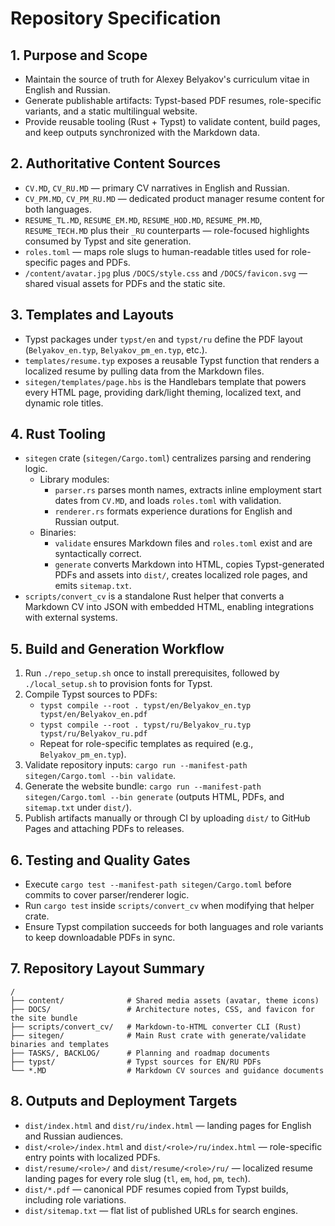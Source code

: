 # Repository Specification

## 1. Purpose and Scope
- Maintain the source of truth for Alexey Belyakov's curriculum vitae in English and Russian.
- Generate publishable artifacts: Typst-based PDF resumes, role-specific variants, and a static multilingual website.
- Provide reusable tooling (Rust + Typst) to validate content, build pages, and keep outputs synchronized with the Markdown data.

## 2. Authoritative Content Sources
- `CV.MD`, `CV_RU.MD` — primary CV narratives in English and Russian.
- `CV_PM.MD`, `CV_PM_RU.MD` — dedicated product manager resume content for both languages.
- `RESUME_TL.MD`, `RESUME_EM.MD`, `RESUME_HOD.MD`, `RESUME_PM.MD`, `RESUME_TECH.MD` plus their `_RU` counterparts — role-focused highlights consumed by Typst and site generation.
- `roles.toml` — maps role slugs to human-readable titles used for role-specific pages and PDFs.
- `/content/avatar.jpg` plus `/DOCS/style.css` and `/DOCS/favicon.svg` — shared visual assets for PDFs and the static site.

## 3. Templates and Layouts
- Typst packages under `typst/en` and `typst/ru` define the PDF layout (`Belyakov_en.typ`, `Belyakov_pm_en.typ`, etc.).
- `templates/resume.typ` exposes a reusable Typst function that renders a localized resume by pulling data from the Markdown files.
- `sitegen/templates/page.hbs` is the Handlebars template that powers every HTML page, providing dark/light theming, localized text, and dynamic role titles.

## 4. Rust Tooling
- `sitegen` crate (`sitegen/Cargo.toml`) centralizes parsing and rendering logic.
  - Library modules:
    - `parser.rs` parses month names, extracts inline employment start dates from `CV.MD`, and loads `roles.toml` with validation.
    - `renderer.rs` formats experience durations for English and Russian output.
  - Binaries:
    - `validate` ensures Markdown files and `roles.toml` exist and are syntactically correct.
    - `generate` converts Markdown into HTML, copies Typst-generated PDFs and assets into `dist/`, creates localized role pages, and emits `sitemap.txt`.
- `scripts/convert_cv` is a standalone Rust helper that converts a Markdown CV into JSON with embedded HTML, enabling integrations with external systems.

## 5. Build and Generation Workflow
1. Run `./repo_setup.sh` once to install prerequisites, followed by `./local_setup.sh` to provision fonts for Typst.
2. Compile Typst sources to PDFs:
   - `typst compile --root . typst/en/Belyakov_en.typ typst/en/Belyakov_en.pdf`
   - `typst compile --root . typst/ru/Belyakov_ru.typ typst/ru/Belyakov_ru.pdf`
   - Repeat for role-specific templates as required (e.g., `Belyakov_pm_en.typ`).
3. Validate repository inputs: `cargo run --manifest-path sitegen/Cargo.toml --bin validate`.
4. Generate the website bundle: `cargo run --manifest-path sitegen/Cargo.toml --bin generate` (outputs HTML, PDFs, and `sitemap.txt` under `dist/`).
5. Publish artifacts manually or through CI by uploading `dist/` to GitHub Pages and attaching PDFs to releases.

## 6. Testing and Quality Gates
- Execute `cargo test --manifest-path sitegen/Cargo.toml` before commits to cover parser/renderer logic.
- Run `cargo test` inside `scripts/convert_cv` when modifying that helper crate.
- Ensure Typst compilation succeeds for both languages and role variants to keep downloadable PDFs in sync.

## 7. Repository Layout Summary
```
/
├── content/              # Shared media assets (avatar, theme icons)
├── DOCS/                 # Architecture notes, CSS, and favicon for the site bundle
├── scripts/convert_cv/   # Markdown-to-HTML converter CLI (Rust)
├── sitegen/              # Main Rust crate with generate/validate binaries and templates
├── TASKS/, BACKLOG/      # Planning and roadmap documents
├── typst/                # Typst sources for EN/RU PDFs
└── *.MD                  # Markdown CV sources and guidance documents
```

## 8. Outputs and Deployment Targets
- `dist/index.html` and `dist/ru/index.html` — landing pages for English and Russian audiences.
- `dist/<role>/index.html` and `dist/<role>/ru/index.html` — role-specific entry points with localized PDFs.
- `dist/resume/<role>/` and `dist/resume/<role>/ru/` — localized resume landing pages for every role slug (`tl`, `em`, `hod`, `pm`, `tech`).
- `dist/*.pdf` — canonical PDF resumes copied from Typst builds, including role variations.
- `dist/sitemap.txt` — flat list of published URLs for search engines.
